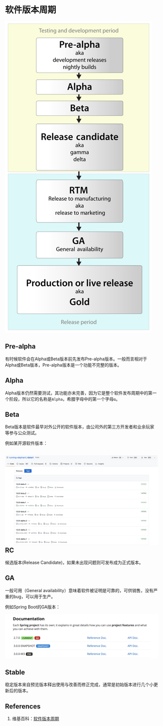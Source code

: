 # 软件版本周期

![software_dev2](software_release_cycle_assets/software_dev2.png)

## Pre-alpha

有时候软件会在Alpha或Beta版本前先发布Pre-alpha版本。一般而言相对于Alpha或Beta版本，Pre-alpha版本是一个功能不完整的版本。

## Alpha

Alpha版本仍然需要测试，其功能亦未完善，因为它是整个软件发布周期中的第一个阶段，所以它的名称是`Alpha`，希腊字母中的第一个字母`α`。

## Beta

Beta版本是软件最早对外公开的软件版本，由公司外的第三方开发者和业余玩家等参与公众测试。 

例如某开源软件版本：

## ![release_of_alpha_and_beta](software_release_cycle_assets/release_of_alpha_and_beta.png)RC

候选版本(Release Candidate)，如果未出现问题则可发布成为正式版本。

## GA

一般可用（General availability）意味着软件被证明是可靠的，可供销售，没有严重的bug，可以用于生产。

例如Spring Boot的GA版本：

![springboot_release_of_ga](software_release_cycle_assets/springboot_release_of_ga.png)

## Stable

稳定版本来自预览版本释出使用与改善而修正完成，通常是初始版本进行几个小更新后的版本。

## References

1. 维基百科：[软件版本周期](https://zh.wikipedia.org/zh-cn/%E8%BB%9F%E4%BB%B6%E7%89%88%E6%9C%AC%E9%80%B1%E6%9C%9F)

